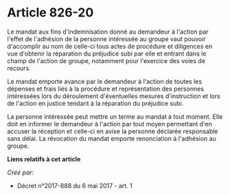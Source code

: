 # Article 826-20

Le mandat aux fins d'indemnisation donné au demandeur à l'action par l'effet de l'adhésion de la personne intéressée au
groupe vaut pouvoir d'accomplir au nom de celle-ci tous actes de procédure et diligences en vue d'obtenir la réparation du
préjudice subi par elle et entrant dans le champ de l'action de groupe, notamment pour l'exercice des voies de recours.

Le mandat emporte avance par le demandeur à l'action de toutes les dépenses et frais liés à la procédure et représentation
des personnes intéressées lors du déroulement d'éventuelles mesures d'instruction et lors de l'action en justice tendant à la
réparation du préjudice subi.

La personne intéressée peut mettre un terme au mandat à tout moment. Elle doit en informer le demandeur à l'action par tout
moyen permettant d'en accuser la réception et celle-ci en avise la personne déclarée responsable sans délai. La révocation du
mandat emporte renonciation à l'adhésion au groupe.

**Liens relatifs à cet article**

_Créé par_:

  - Décret n°2017-888 du 6 mai 2017 - art. 1

